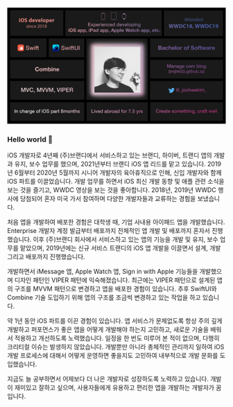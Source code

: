 ![Joohee Kim's profile image with contexts](https://raw.githubusercontent.com/imjhk03/imjhk03/master/Pictures/jooheekim_0925_profiledesign.jpg)

### Hello world 👋

<!--
**imjhk03/imjhk03** is a ✨ _special_ ✨ repository because its `README.md` (this file) appears on your GitHub profile.

Here are some ideas to get you started:

- 🔭 I’m currently working on ...
- 🌱 I’m currently learning ...
- 👯 I’m looking to collaborate on ...
- 🤔 I’m looking for help with ...
- 💬 Ask me about ...
- 📫 How to reach me: ...
- 😄 Pronouns: ...
- ⚡ Fun fact: ...
-->

iOS 개발자로 4년째 (주)브랜디에서 서비스하고 있는 브랜디, 하이버, 트랜디 앱의 개발과 유지, 보수 업무를 했으며, 2021년부터 브랜디 iOS 앱 리드를 맡고 있습니다. 2019년 6월부터 2020년 5월까지 시니어 개발자의 육아휴직으로 인해, 신입 개발자와 함께 iOS 파트를 이끌었습니다. 개발 업무를 하면서 iOS 최신 개발 동향 및 애플 관련 소식을 보는 것을 즐기고, WWDC 영상을 보는 것을 좋아합니다. 2018년, 2019년 WWDC 행사에 당첨되어 혼자 미국 가서 참여하며 다양한 개발자들과 교류하는 경험을 보냈습니다.

 처음 앱을 개발하여 배포한 경험은 대학생 때, 기업 사내용 아이패드 앱을 개발했습니다. Enterprise 개발자 계정 발급부터 배포까지 전체적인 앱 개발 및 배포까지 혼자서 진행했습니다. 이후 (주)브랜디 회사에서 서비스하고 있는 앱의 기능을 개발 및 유지, 보수 업무를 맡았으며, 2019년에는 신규 서비스 트랜디의 iOS 앱 개발을 이끌면서 설계, 개발 그리고 배포까지 진행했습니다.

 개발하면서 iMessage 앱, Apple Watch 앱, Sign in with Apple 기능들을 개발했으며 디자인 패턴인 VIPER 패턴에 익숙해졌습니다. 최근에는 VIPER 패턴으로 설계된 앱의 구조를 MVVM 패턴으로 변경하고 앱을 배포한 경험이 있습니다. 추후 SwiftUI와 Combine 기술 도입하기 위해 앱의 구조를 조금씩 변경하고 있는 작업을 하고 있습니다.

 약 1년 동안 iOS 파트를 이끈 경험이 있습니다. 앱 서비스가 문제없도록 항상 주의 깊게 개발하고 퍼포먼스가 좋은 앱을 어떻게 개발해야 하는지 고민하고, 새로운 기술을 배워서 적용하고 개선하도록 노력했습니다. 일정을 한 번도 미루어 본 적이 없으며, 다행히 크리티컬 이슈는 발생하지 않았습니다. 개발뿐만 아니라 총체적인 관리까지 일하여 iOS 개발 프로세스에 대해서 어떻게 운영하면 좋을지도 고민하여 내부적으로 개발 문화를 도입했습니다.

 지금도 늘 공부하면서 어제보다 더 나은 개발자로 성장하도록 노력하고 있습니다. 개발이 재미있고 잘하고 싶으며, 사용자들에게 유용하고 편리한 앱을 개발하는 개발자가 꿈입니다.

